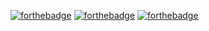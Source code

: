 [![forthebadge](https://forthebadge.com/images/badges/made-with-python.svg)]()
[![forthebadge](https://forthebadge.com/images/badges/powered-by-coffee.svg)]()
[![forthebadge](https://forthebadge.com/images/badges/designed-in-ms-paint.svg)]()
